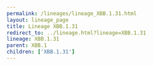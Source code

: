 ```yaml
---
permalink: /lineages/lineage_XBB.1.31.html
layout: lineage_page
title: Lineage XBB.1.31
redirect_to: ../lineage.html?lineage=XBB.1.31
lineage: XBB.1.31
parent: XBB.1
children: ['XBB.1.31']
---
```

